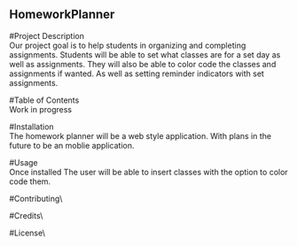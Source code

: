 ## HomeworkPlanner

#Project Description\
Our project goal is to help students in organizing and completing assignments. 
Students will be able to set what classes are for a set day as well as assignments.
They will also be able to color code the classes and assignments if wanted. 
As well as setting reminder indicators with set assignments.

#Table of Contents\
Work in progress

#Installation\
The homework planner will be a web style application.
With plans in the future to be an moblie application.

#Usage\
Once installed The user will be able to insert classes with the option to color code them.


#Contributing\


#Credits\


#License\
